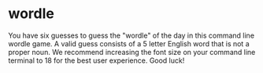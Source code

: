 # wordle

You have six guesses to guess the "wordle" of the day in this command line wordle game. A valid guess consists of a 5 letter English word that is not a proper noun.
We recommend increasing the font size on your command line terminal to 18 for the best user experience.
Good luck!
